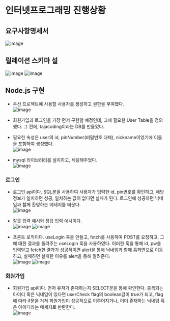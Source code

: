 # 인터넷프로그래밍 진행상황
## 요구사항명세서
![image](https://github.com/ChaeDoll/TIL/assets/108540812/b90e9064-bb77-4c47-aac9-fc58c13f3f90)

## 릴레이션 스키마 설
![image](https://github.com/ChaeDoll/TIL/assets/108540812/179f07cc-d2cf-4852-a8f7-d678963d11d5)
![image](https://github.com/ChaeDoll/TIL/assets/108540812/438a684a-e413-483d-aaf3-26904bfb5b5f)

## Node.js 구현
- 우선 프로젝트에 사용할 사용자를 생성하고 권한을 부여했다.   
![image](https://github.com/ChaeDoll/TIL/assets/108540812/5525475b-8b18-4b79-88f1-da282bf944f8)

- 회원가입과 로그인을 가장 먼저 구현할 예정인데, 그에 필요한 User Table을 정의했다. 그 전에, tajacoding이라는 DB를 만들었다.
- 필요한 속성은 user의 id, pinNumber(비밀번호 대체), nickname이었기에 이들을 포함하여 생성했다.  
![image](https://github.com/ChaeDoll/TIL/assets/108540812/42bb5787-af96-49e9-af58-b9acef40e1a6)

- mysql 라이브러리를 설치하고, 세팅해주었다.  
![image](https://github.com/ChaeDoll/TIL/assets/108540812/9a523293-e2e8-4f7d-bf09-24871695c2db)

### 로그인
- 로그인 api이다. SQL문을 사용하여 사용자가 입력한 id, pin번호를 확인하고, 해당 정보가 일치하면 성공, 일치하는 값이 없다면 실패가 된다. 로그인에 성공하면 닉네임과 함께 환영하는 메세지를 띄운다.  
![image](https://github.com/ChaeDoll/TIL/assets/108540812/77f719d3-e416-4d64-b3d7-470e7568ae17)

- 잘못 입력 예시와 정답 입력 예시이다.  
![image](https://github.com/ChaeDoll/TIL/assets/108540812/8b60d6c7-7761-4550-a753-9dea2fbf9ccf)
![image](https://github.com/ChaeDoll/TIL/assets/108540812/2d622973-fa37-43a7-9f27-6330dab5bb59)

- 프론트 로직이다. useLogin 훅을 만들고, fetch를 사용하여 POST를 요청하고, 그에 대한 결과를 돌려주는 useLogin 훅을 사용하였다. 이러한 훅을 통해 id, pw를 입력받고 fetch한 결과가 성공적이면 alert을 통해 닉네임과 함께 홈화면으로 이동하고, 실패하면 실패한 이유를 alert을 통해 알려준다.  
![image](https://github.com/ChaeDoll/TIL/assets/108540812/34dca9db-2dcc-449b-8262-ea075ca609a5)
![image](https://github.com/ChaeDoll/TIL/assets/108540812/dd4b4bfe-7f05-4a9e-add0-fbab3c3c75a0)


### 회원가입
- 회원가입 api이다. 먼저 유저가 존재하는지 SELECT문을 통해 확인한다. 중복되는 아이디 혹은 닉네임이 있다면 userCheck flag의 boolean값이 true가 되고, flag에 따라 if문을 거쳐 회원가입이 성공적으로 이루어지거나, 이미 존재하는 닉네임 혹은 아이디라는 메세지로 반환한다.  
![image](https://github.com/ChaeDoll/TIL/assets/108540812/969e15c6-443a-4324-8ffa-bd5e556a2628)
